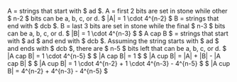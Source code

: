 A = strings that start with $ ad $. 
A = first 2 bits are set in stone while other $ n-2 $ bits can be a, b, c, or d. 
$ |A| = 1 \cdot 4^{n-2} $
B = strings that end with $ dcb $. 
B = last 3 bits are set in stone while the final $ n-3 $ bits can be a, b, c, or d. 
$ |B| = 1 \cdot 4^{n-3} $
$ A cap B $ = strings that start with $ ad $ and end with $ dcb $. 
Assuming the string starts with $ ad $ and ends with $ dcb $, there are $ n-5 $ bits left that can be a, b, c, or d. 
$ |A cap B| = 1 \cdot 4^{n-5} $
$ |A cap B| = 1 $
$ |A cup B| = |A| + |B| - |A cap B| $
$ |A cup B| = 1 \cdot 4^{n-2} + 1 \cdot 4^{n-3} - 4^{n-5} $
$ |A cup B| = 4^{n-2} + 4^{n-3} - 4^{n-5} $
